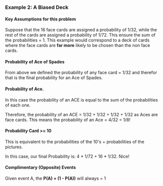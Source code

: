 ### Example 2: A Biased Deck

#### Key Assumptions for this problem

Suppose that the 16 face cards are assigned a probability of 1/32, while the rest of the cards are assigned a probability of 1/72.  This ensure the sum of the probabilities = 1.  This example would correspond to a deck of cards where the face cards are **far more** likely to be chosen than the non face cards.

#### Probability of Ace of Spades

From above we defined the probability of any face card = 1/32 and therefor that is the final probability for an Ace of Spades.  

#### Probability of Ace.  

In this case the probability of an ACE is equal to the sum of the probabilities of each one.

Therefore, the probability of an ACE = 1/32 + 1/32 + 1/32 + 1/32 as Aces are face cards.  This means the probability of an Ace = 4/32 = 1/8!


#### Probability Card >= 10

This is equivalent to the probabilities of the 10's + probabilities of the pictures.

In this case, our final Probability is: 4 * 1/72 + 16 * 1/32.  Nice!


#### Complimentary (Opposite) Events

Given event A, the **P(A) + (1 - P(A))** will always = 1
